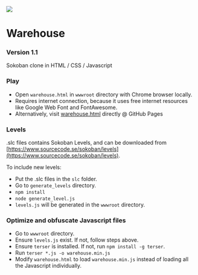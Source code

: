 ![](https://catfacetaro.github.io/Warehouse/wwwroot/icon.png)

# Warehouse
### Version 1.1
Sokoban clone in HTML / CSS / Javascript

### Play
- Open `warehouse.html` in `wwwroot` directory with Chrome browser locally.
- Requires internet connection, because it uses free internet resources like Google Web Font and FontAwesome.
- Alternatively, visit [warehouse.html](https://catfacetaro.github.io/Warehouse/wwwroot/warehouse.html) directly @ GitHub Pages

### Levels
.slc files contains Sokoban Levels, and can be downloaded from [https://www.sourcecode.se/sokoban/levels](https://www.sourcecode.se/sokoban/levels).

To include new levels:
- Put the .slc files in the `slc` folder.
- Go to `generate_levels` directory.
- `npm install`
- `node generate_level.js`
- `levels.js` will be generated in the `wwwroot` directory.

### Optimize and obfuscate Javascript files
- Go to `wwwroot` directory.
- Ensure `levels.js` exist. If not, follow steps above.
- Ensure `terser` is installed. If not, run `npm install -g terser`.
- Run `terser *.js -o warehouse.min.js`
- Modify `warehouse.html` to load `warehouse.min.js` instead of loading all the Javascript individually.

